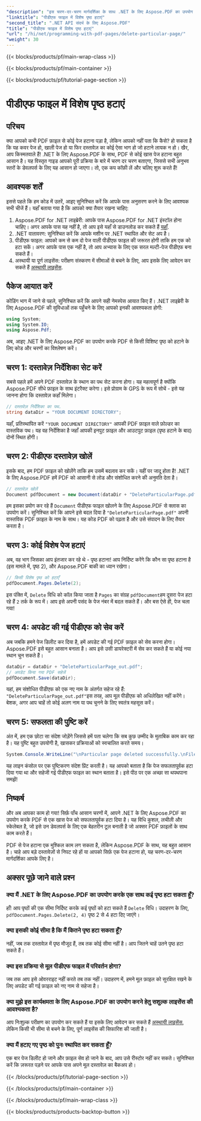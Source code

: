 ```yaml
---
"description": "इस चरण-दर-चरण मार्गदर्शिका के साथ .NET के लिए Aspose.PDF का उपयोग करके PDF फ़ाइल से किसी विशिष्ट पृष्ठ को हटाने का तरीका जानें।"
"linktitle": "पीडीएफ फाइल में विशेष पृष्ठ हटाएं"
"second_title": ".NET API संदर्भ के लिए Aspose.PDF"
"title": "पीडीएफ फाइल में विशेष पृष्ठ हटाएं"
"url": "/hi/net/programming-with-pdf-pages/delete-particular-page/"
"weight": 30
---
```


{{< blocks/products/pf/main-wrap-class >}}

{{< blocks/products/pf/main-container >}}

{{< blocks/products/pf/tutorial-page-section >}}

# पीडीएफ फाइल में विशेष पृष्ठ हटाएं

## परिचय

क्या आपको कभी PDF फ़ाइल से कोई पेज हटाना पड़ा है, लेकिन आपको नहीं पता कि कैसे? हो सकता है कि यह कवर पेज हो, खाली पेज हो या फिर दस्तावेज़ का कोई ऐसा भाग हो जो हटाने लायक न हो। खैर, आप किस्मतवाले हैं! .NET के लिए Aspose.PDF के साथ, PDF से कोई खास पेज हटाना बहुत आसान है। यह विस्तृत गाइड आपको पूरी प्रक्रिया के बारे में चरण दर चरण बताएगा, जिससे सभी अनुभव स्तरों के डेवलपर्स के लिए यह आसान हो जाएगा। तो, एक कप कॉफ़ी लें और चलिए शुरू करते हैं!

## आवश्यक शर्तें

इससे पहले कि हम कोड में उतरें, आइए सुनिश्चित करें कि आपके पास अनुसरण करने के लिए आवश्यक सभी चीजें हैं। यहाँ बताया गया है कि आपको क्या तैयार रखना चाहिए:

1. Aspose.PDF for .NET लाइब्रेरी: आपके पास Aspose.PDF for .NET इंस्टॉल होना चाहिए। अगर आपके पास यह नहीं है, तो आप इसे यहाँ से डाउनलोड कर सकते हैं [यहाँ](https://releases.aspose.com/pdf/net/).
2. .NET वातावरण: सुनिश्चित करें कि आपके मशीन पर .NET स्थापित और सेट अप है।
3. पीडीएफ फाइल: आपको कम से कम दो पेज वाली पीडीएफ फाइल की जरूरत होगी ताकि हम एक को हटा सकें। अगर आपके पास एक नहीं है, तो आप अभ्यास के लिए एक सरल मल्टी-पेज पीडीएफ बना सकते हैं।
4. अस्थायी या पूर्ण लाइसेंस: परीक्षण संस्करण में सीमाओं से बचने के लिए, आप इसके लिए आवेदन कर सकते हैं [अस्थायी लाइसेंस](https://purchase.aspose.com/temporary-license/).

## पैकेज आयात करें

कोडिंग भाग में जाने से पहले, सुनिश्चित करें कि आपने सही नेमस्पेस आयात किए हैं। .NET लाइब्रेरी के लिए Aspose.PDF की सुविधाओं तक पहुँचने के लिए आपको इनकी आवश्यकता होगी:

```csharp
using System;
using System.IO;
using Aspose.Pdf;
```

अब, आइए .NET के लिए Aspose.PDF का उपयोग करके PDF से किसी विशिष्ट पृष्ठ को हटाने के लिए कोड और चरणों का विश्लेषण करें।

## चरण 1: दस्तावेज़ निर्देशिका सेट करें

सबसे पहले हमें अपने PDF दस्तावेज़ के स्थान का पथ सेट करना होगा। यह महत्वपूर्ण है क्योंकि Aspose.PDF सीधे फ़ाइल के साथ इंटरैक्ट करेगा। इसे प्रोग्राम के GPS के रूप में सोचें - इसे यह जानना होगा कि दस्तावेज़ कहाँ मिलेगा।

```csharp
// दस्तावेज़ निर्देशिका का पथ.
string dataDir = "YOUR DOCUMENT DIRECTORY";
```

यहाँ, प्रतिस्थापित करें `"YOUR DOCUMENT DIRECTORY"` आपकी PDF फ़ाइल वाले फ़ोल्डर का वास्तविक पथ। यह वह निर्देशिका है जहाँ आपकी इनपुट फ़ाइल और आउटपुट फ़ाइल (पृष्ठ हटाने के बाद) दोनों स्थित होंगी।

## चरण 2: पीडीएफ दस्तावेज़ खोलें

इसके बाद, हम PDF फ़ाइल को खोलेंगे ताकि हम उसमें बदलाव कर सकें। यहीं पर जादू होता है! .NET के लिए Aspose.PDF हमें PDF को आसानी से लोड और संशोधित करने की अनुमति देता है।

```csharp
// दस्तावेज़ खोलें
Document pdfDocument = new Document(dataDir + "DeleteParticularPage.pdf");
```


हम इसका प्रयोग कर रहे हैं `Document` पीडीएफ फाइल खोलने के लिए Aspose.PDF से क्लास का उपयोग करें। सुनिश्चित करें कि आपने इसे बदल दिया है `"DeleteParticularPage.pdf"` अपनी वास्तविक PDF फ़ाइल के नाम के साथ। यह कोड PDF को पढ़ता है और उसे संपादन के लिए तैयार करता है।

## चरण 3: कोई विशेष पेज हटाएं

अब, वह भाग जिसका आप इंतजार कर रहे थे - पृष्ठ हटाना! आप निर्दिष्ट करेंगे कि कौन सा पृष्ठ हटाना है (इस मामले में, पृष्ठ 2), और Aspose.PDF बाकी का ध्यान रखेगा।

```csharp
// किसी विशेष पृष्ठ को हटाएँ
pdfDocument.Pages.Delete(2);
```


इस पंक्ति में, `Delete` विधि को कॉल किया जाता है `Pages` का संग्रह `pdfDocument`हम दूसरा पेज हटा रहे हैं `2` तर्क के रूप में। आप इसे अपनी पसंद के पेज नंबर में बदल सकते हैं। और बस ऐसे ही, पेज चला गया!

## चरण 4: अपडेट की गई पीडीएफ को सेव करें

अब जबकि हमने पेज डिलीट कर दिया है, हमें अपडेट की गई PDF फ़ाइल को सेव करना होगा। Aspose.PDF इसे बहुत आसान बनाता है। आप इसे उसी डायरेक्टरी में सेव कर सकते हैं या कोई नया स्थान चुन सकते हैं।

```csharp
dataDir = dataDir + "DeleteParticularPage_out.pdf";
// अपडेट किया गया PDF सहेजें
pdfDocument.Save(dataDir);
```


यहां, हम संशोधित पीडीएफ को एक नए नाम के अंतर्गत सहेज रहे हैं: `"DeleteParticularPage_out.pdf"`इस तरह, आप मूल पीडीएफ को अधिलेखित नहीं करेंगे। बेशक, अगर आप चाहें तो कोई अलग नाम या पथ चुनने के लिए स्वतंत्र महसूस करें।

## चरण 5: सफलता की पुष्टि करें

अंत में, हम एक छोटा सा संदेश जोड़ेंगे जिससे हमें पता चलेगा कि सब कुछ उम्मीद के मुताबिक काम कर रहा है। यह पुष्टि बहुत उपयोगी है, खासकर प्रक्रियाओं को स्वचालित करते समय।

```csharp
System.Console.WriteLine("\nParticular page deleted successfully.\nFile saved at " + dataDir);
```


यह लाइन कंसोल पर एक पुष्टिकरण संदेश प्रिंट करती है। यह आपको बताता है कि पेज सफलतापूर्वक हटा दिया गया था और सहेजी गई पीडीएफ फाइल का स्थान बताता है। इसे पीठ पर एक अच्छा सा थपथपाना समझें!

## निष्कर्ष

और अब आपका काम हो गया! सिर्फ़ पाँच आसान चरणों में, आपने .NET के लिए Aspose.PDF का उपयोग करके PDF से एक खास पेज को सफलतापूर्वक हटा दिया है। यह विधि कुशल, लचीली और स्केलेबल है, जो इसे उन डेवलपर्स के लिए एक बेहतरीन टूल बनाती है जो अक्सर PDF फ़ाइलों के साथ काम करते हैं।

PDF से पेज हटाना एक मुश्किल काम लग सकता है, लेकिन Aspose.PDF के साथ, यह बहुत आसान है। चाहे आप बड़े दस्तावेज़ों से निपट रहे हों या आपको सिर्फ़ एक पेज हटाना हो, यह चरण-दर-चरण मार्गदर्शिका आपके लिए है।

## अक्सर पूछे जाने वाले प्रश्न

### क्या मैं .NET के लिए Aspose.PDF का उपयोग करके एक साथ कई पृष्ठ हटा सकता हूँ?
हाँ! आप पृष्ठों की एक सीमा निर्दिष्ट करके कई पृष्ठों को हटा सकते हैं `Delete` विधि। उदाहरण के लिए, `pdfDocument.Pages.Delete(2, 4)` पृष्ठ 2 से 4 हटा दिए जाएंगे।

### क्या इसकी कोई सीमा है कि मैं कितने पृष्ठ हटा सकता हूँ?
नहीं, जब तक दस्तावेज़ में पृष्ठ मौजूद हैं, तब तक कोई सीमा नहीं है। आप जितने चाहें उतने पृष्ठ हटा सकते हैं।

### क्या इस प्रक्रिया से मूल पीडीएफ फाइल में परिवर्तन होगा?
जब तक आप इसे ओवरराइट नहीं करते तब तक नहीं। उदाहरण में, हमने मूल फ़ाइल को सुरक्षित रखने के लिए अपडेट की गई फ़ाइल को नए नाम से सहेजा है।

### क्या मुझे इस कार्यक्षमता के लिए Aspose.PDF का उपयोग करने हेतु सशुल्क लाइसेंस की आवश्यकता है?
आप निःशुल्क परीक्षण का उपयोग कर सकते हैं या इसके लिए आवेदन कर सकते हैं [अस्थायी लाइसेंस](https://purchase.aspose.com/temporary-license/), लेकिन किसी भी सीमा से बचने के लिए, पूर्ण लाइसेंस की सिफारिश की जाती है।

### क्या मैं हटाए गए पृष्ठ को पुनः स्थापित कर सकता हूँ?
एक बार पेज डिलीट हो जाने और फ़ाइल सेव हो जाने के बाद, आप उसे रीस्टोर नहीं कर सकते। सुनिश्चित करें कि ज़रूरत पड़ने पर आपके पास अपने मूल दस्तावेज़ का बैकअप हो।

{{< /blocks/products/pf/tutorial-page-section >}}

{{< /blocks/products/pf/main-container >}}

{{< /blocks/products/pf/main-wrap-class >}}

{{< blocks/products/products-backtop-button >}}